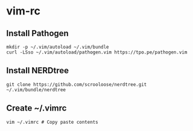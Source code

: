# vim-rc

## Install Pathogen
```
mkdir -p ~/.vim/autoload ~/.vim/bundle
curl -LSso ~/.vim/autoload/pathogen.vim https://tpo.pe/pathogen.vim
```

## Install NERDtree
```git clone https://github.com/scrooloose/nerdtree.git ~/.vim/bundle/nerdtree```

## Create ~/.vimrc
```vim ~/.vimrc # Copy paste contents```
